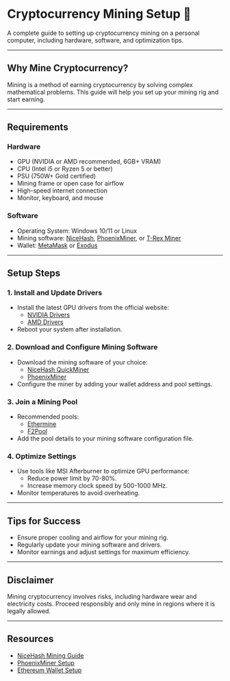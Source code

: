 # Cryptocurrency Mining Setup 🚀

A complete guide to setting up cryptocurrency mining on a personal computer, including hardware, software, and optimization tips.

---

## **Why Mine Cryptocurrency?**
Mining is a method of earning cryptocurrency by solving complex mathematical problems. This guide will help you set up your mining rig and start earning.

---

## **Requirements**
### **Hardware**
- GPU (NVIDIA or AMD recommended, 6GB+ VRAM)
- CPU (Intel i5 or Ryzen 5 or better)
- PSU (750W+ Gold certified)
- Mining frame or open case for airflow
- High-speed internet connection
- Monitor, keyboard, and mouse

### **Software**
- Operating System: Windows 10/11 or Linux
- Mining software: [NiceHash](https://www.nicehash.com/), [PhoenixMiner](https://phoenixminer.org/), or [T-Rex Miner](https://trex-miner.com/)
- Wallet: [MetaMask](https://metamask.io/) or [Exodus](https://www.exodus.com/)

---

## **Setup Steps**
### 1. **Install and Update Drivers**
   - Install the latest GPU drivers from the official website:
     - [NVIDIA Drivers](https://www.nvidia.com/Download/index.aspx)
     - [AMD Drivers](https://www.amd.com/en/support)
   - Reboot your system after installation.

### 2. **Download and Configure Mining Software**
   - Download the mining software of your choice:
     - [NiceHash QuickMiner](https://www.nicehash.com/quick-miner)
     - [PhoenixMiner](https://phoenixminer.org/)
   - Configure the miner by adding your wallet address and pool settings.

### 3. **Join a Mining Pool**
   - Recommended pools:
     - [Ethermine](https://ethermine.org/)
     - [F2Pool](https://www.f2pool.com/)
   - Add the pool details to your mining software configuration file.

### 4. **Optimize Settings**
   - Use tools like MSI Afterburner to optimize GPU performance:
     - Reduce power limit by 70-80%.
     - Increase memory clock speed by 500-1000 MHz.
   - Monitor temperatures to avoid overheating.

---

## **Tips for Success**
- Ensure proper cooling and airflow for your mining rig.
- Regularly update your mining software and drivers.
- Monitor earnings and adjust settings for maximum efficiency.

---

## **Disclaimer**
Mining cryptocurrency involves risks, including hardware wear and electricity costs. Proceed responsibly and only mine in regions where it is legally allowed.

---

## **Resources**
- [NiceHash Mining Guide](https://www.nicehash.com/help-center/mining)
- [PhoenixMiner Setup](https://phoenixminer.org/)
- [Ethereum Wallet Setup](https://ethereum.org/en/wallets/)
